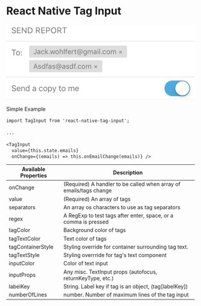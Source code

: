 # React Native Tag Input

![alt text](example.png "Example visual")

Simple Example

```
import TagInput from 'react-native-tag-input';

...

<TagInput
  value={this.state.emails}
  onChange={(emails) => this.onEmailChange(emails)} />
```

| Available Properties | Description |
-----------------------|-----------------
| onChange | (Required) A handler to be called when array of emails/tags change |
| value | (Required) An array of tags |
| separators | An array os characters to use as tag separators |
| regex | A RegExp to test tags after enter, space, or a comma is pressed |
| tagColor | Background color of tags |
| tagTextColor | Text color of tags |
| tagContainerStyle | Styling override for container surrounding tag text. |
| tagTextStyle | Styling overrride for tag's text component |
| inputColor | Color of text input |
| inputProps | Any misc. TextInput props (autofocus, returnKeyType, etc.) |
| labelKey | String. Label key if tag is an object, (tag[labelKey]) |
| numberOfLines | number. Number of maximum lines of the tag input |
